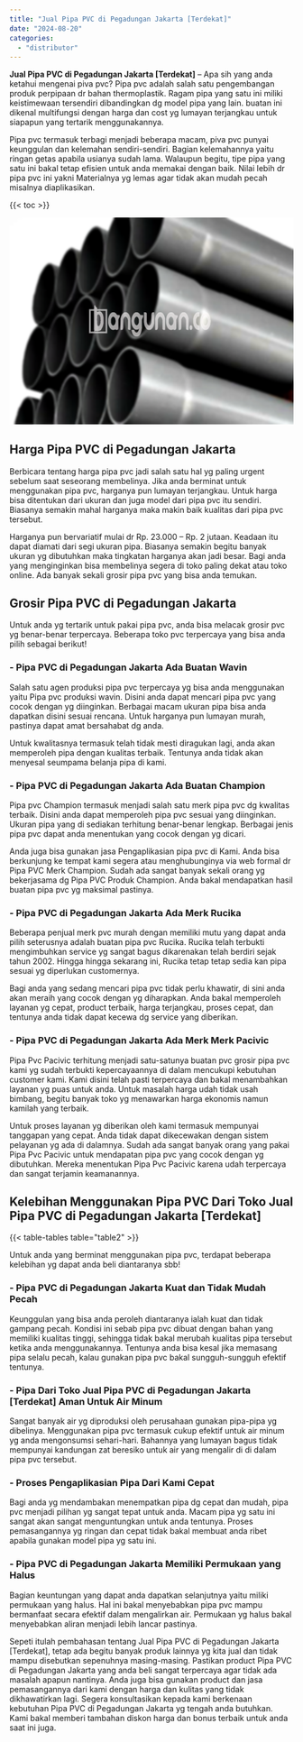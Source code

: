 ```yaml
---
title: "Jual Pipa PVC di Pegadungan Jakarta [Terdekat]"
date: "2024-08-20"
categories: 
  - "distributor"
---
```


**Jual Pipa PVC di Pegadungan Jakarta \[Terdekat\]** – Apa sih yang anda ketahui mengenai piva pvc? Pipa pvc adalah salah satu pengembangan produk perpipaan dr bahan thermoplastik. Ragam pipa yang satu ini miliki keistimewaan tersendiri dibandingkan dg model pipa yang lain. buatan ini dikenal multifungsi dengan harga dan cost yg lumayan terjangkau untuk siapapun yang tertarik menggunakannya.

Pipa pvc termasuk terbagi menjadi beberapa macam, piva pvc punyai keunggulan dan kelemahan sendiri-sendiri. Bagian kelemahannya yaitu ringan getas apabila usianya sudah lama. Walaupun begitu, tipe pipa yang satu ini bakal tetap efisien untuk anda memakai dengan baik. Nilai lebih dr pipa pvc ini yakni Materialnya yg lemas agar tidak akan mudah pecah misalnya diaplikasikan.

{{< toc >}}

![Jual Pipa PVC di Pegadungan Jakarta [Terdekat]](/images/jaul-pipa-pvc-59.png)

## Harga Pipa PVC di Pegadungan Jakarta

Berbicara tentang harga pipa pvc jadi salah satu hal yg paling urgent sebelum saat seseorang membelinya. Jika anda berminat untuk menggunakan pipa pvc, harganya pun lumayan terjangkau. Untuk harga bisa ditentukan dari ukuran dan juga model dari pipa pvc itu sendiri. Biasanya semakin mahal harganya maka makin baik kualitas dari pipa pvc tersebut.

Harganya pun bervariatif mulai dr Rp. 23.000 – Rp. 2 jutaan. Keadaan itu dapat diamati dari segi ukuran pipa. Biasanya semakin begitu banyak ukuran yg dibutuhkan maka tingkatan harganya akan jadi besar. Bagi anda yang menginginkan bisa membelinya segera di toko paling dekat atau toko online. Ada banyak sekali grosir pipa pvc yang bisa anda temukan.

## Grosir Pipa PVC di Pegadungan Jakarta

Untuk anda yg tertarik untuk pakai pipa pvc, anda bisa melacak grosir pvc yg benar-benar terpercaya. Beberapa toko pvc terpercaya yang bisa anda pilih sebagai berikut!

### \- Pipa PVC di Pegadungan Jakarta Ada Buatan Wavin

Salah satu agen produksi pipa pvc terpercaya yg bisa anda menggunakan yaitu Pipa pvc produksi wavin. Disini anda dapat mencari pipa pvc yang cocok dengan yg diinginkan. Berbagai macam ukuran pipa bisa anda dapatkan disini sesuai rencana. Untuk harganya pun lumayan murah, pastinya dapat amat bersahabat dg anda.

Untuk kwalitasnya termasuk telah tidak mesti diragukan lagi, anda akan memperoleh pipa dengan kualitas terbaik. Tentunya anda tidak akan menyesal seumpama belanja pipa di kami.

### \- Pipa PVC di Pegadungan Jakarta Ada Buatan Champion

Pipa pvc Champion termasuk menjadi salah satu merk pipa pvc dg kwalitas terbaik. Disini anda dapat memperoleh pipa pvc sesuai yang diinginkan. Ukuran pipa yang di sediakan terhitung benar-benar lengkap. Berbagai jenis pipa pvc dapat anda menentukan yang cocok dengan yg dicari.

Anda juga bisa gunakan jasa Pengaplikasian pipa pvc di Kami. Anda bisa berkunjung ke tempat kami segera atau menghubunginya via web formal dr Pipa PVC Merk Champion. Sudah ada sangat banyak sekali orang yg bekerjasama dg Pipa PVC Produk Champion. Anda bakal mendapatkan hasil buatan pipa pvc yg maksimal pastinya.

### \- Pipa PVC di Pegadungan Jakarta Ada Merk Rucika

Beberapa penjual merk pvc murah dengan memiliki mutu yang dapat anda pilih seterusnya adalah buatan pipa pvc Rucika. Rucika telah terbukti mengimbuhkan service yg sangat bagus dikarenakan telah berdiri sejak tahun 2002. Hingga hingga sekarang ini, Rucika tetap tetap sedia kan pipa sesuai yg diperlukan customernya.

Bagi anda yang sedang mencari pipa pvc tidak perlu khawatir, di sini anda akan meraih yang cocok dengan yg diharapkan. Anda bakal memperoleh layanan yg cepat, product terbaik, harga terjangkau, proses cepat, dan tentunya anda tidak dapat kecewa dg service yang diberikan.

### \- Pipa PVC di Pegadungan Jakarta Ada Merk Merk Pacivic

Pipa Pvc Pacivic terhitung menjadi satu-satunya buatan pvc grosir pipa pvc kami yg sudah terbukti kepercayaannya di dalam mencukupi kebutuhan customer kami. Kami disini telah pasti terpercaya dan bakal menambahkan layanan yg puas untuk anda. Untuk masalah harga udah tidak usah bimbang, begitu banyak toko yg menawarkan harga ekonomis namun kamilah yang terbaik.

Untuk proses layanan yg diberikan oleh kami termasuk mempunyai tanggapan yang cepat. Anda tidak dapat dikecewakan dengan sistem pelayanan yg ada di dalamnya. Sudah ada sangat banyak orang yang pakai Pipa Pvc Pacivic untuk mendapatan pipa pvc yang cocok dengan yg dibutuhkan. Mereka menentukan Pipa Pvc Pacivic karena udah terpercaya dan sangat terjamin keamanannya.

## Kelebihan Menggunakan Pipa PVC Dari Toko Jual Pipa PVC di Pegadungan Jakarta \[Terdekat\]

{{< table-tables table="table2" >}}

Untuk anda yang berminat menggunakan pipa pvc, terdapat beberapa kelebihan yg dapat anda beli diantaranya sbb!

### \- Pipa PVC di Pegadungan Jakarta Kuat dan Tidak Mudah Pecah

Keunggulan yang bisa anda peroleh diantaranya ialah kuat dan tidak gampang pecah. Kondisi ini sebab pipa pvc dibuat dengan bahan yang memiliki kualitas tinggi, sehingga tidak bakal merubah kualitas pipa tersebut ketika anda menggunakannya. Tentunya anda bisa kesal jika memasang pipa selalu pecah, kalau gunakan pipa pvc bakal sungguh-sungguh efektif tentunya.

### \- Pipa Dari Toko Jual Pipa PVC di Pegadungan Jakarta \[Terdekat\] Aman Untuk Air Minum

Sangat banyak air yg diproduksi oleh perusahaan gunakan pipa-pipa yg dibelinya. Menggunakan pipa pvc termasuk cukup efektif untuk air minum yg anda mengonsumsi sehari-hari. Bahannya yang lumayan bagus tidak mempunyai kandungan zat beresiko untuk air yang mengalir di di dalam pipa pvc tersebut.

### \- Proses Pengaplikasian Pipa Dari Kami Cepat

Bagi anda yg mendambakan menempatkan pipa dg cepat dan mudah, pipa pvc menjadi pilihan yg sangat tepat untuk anda. Macam pipa yg satu ini sangat akan sangat menguntungkan untuk anda tentunya. Proses pemasangannya yg ringan dan cepat tidak bakal membuat anda ribet apabila gunakan model pipa yg satu ini.

### \- Pipa PVC di Pegadungan Jakarta Memiliki Permukaan yang Halus

Bagian keuntungan yang dapat anda dapatkan selanjutnya yaitu miliki permukaan yang halus. Hal ini bakal menyebabkan pipa pvc mampu bermanfaat secara efektif dalam mengalirkan air. Permukaan yg halus bakal menyebabkan aliran menjadi lebih lancar pastinya.

Sepeti itulah pembahasan tentang Jual Pipa PVC di Pegadungan Jakarta \[Terdekat\], tetap ada begitu banyak produk lainnya yg kita jual dan tidak mampu disebutkan sepenuhnya masing-masing. Pastikan product Pipa PVC di Pegadungan Jakarta yang anda beli sangat terpercaya agar tidak ada masalah apapun nantinya. Anda juga bisa gunakan product dan jasa pemasangannya dari kami dengan harga dan kulitas yang tidak dikhawatirkan lagi. Segera konsultasikan kepada kami berkenaan kebutuhan Pipa PVC di Pegadungan Jakarta yg tengah anda butuhkan. Kami bakal memberi tambahan diskon harga dan bonus terbaik untuk anda saat ini juga.
